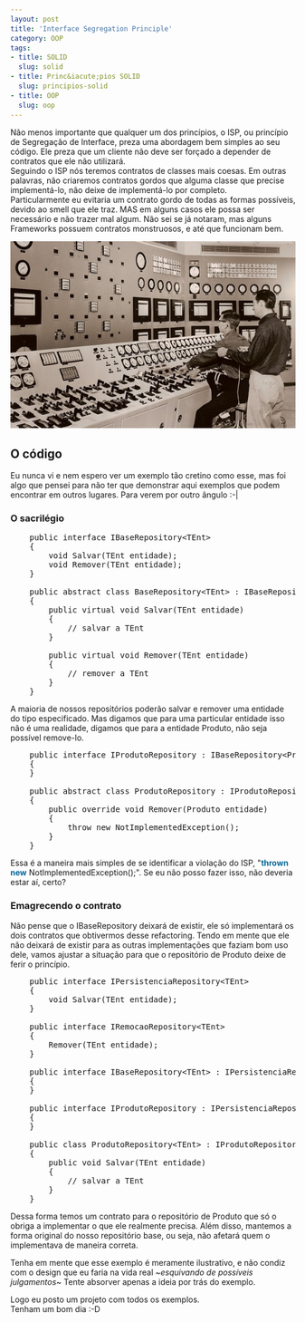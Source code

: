 ```yaml
--- 
layout: post
title: 'Interface Segregation Principle'
category: OOP
tags: 
- title: SOLID
  slug: solid
- title: Princ&iacute;pios SOLID
  slug: principios-solid  
- title: OOP
  slug: oop
---
```


Não menos importante que qualquer um dos princípios, o ISP, ou princípio de Segregação de Interface, preza uma abordagem bem simples ao seu código. Ele preza que um cliente não deve ser forçado a depender de contratos que ele não utilizará.  
Seguindo o ISP nós teremos contratos de classes mais coesas. Em outras palavras, não criaremos contratos gordos que alguma classe que precise implementá-lo, não deixe de implementá-lo por completo.  
Particularmente eu evitaria um contrato gordo de todas as formas possíveis, devido ao smell que ele traz. MAS em alguns casos ele possa ser necessário e não trazer mal algum. Não sei se já notaram, mas alguns Frameworks possuem contratos monstruosos, e até que funcionam bem.

<center>
	<img alt="Control room" src="/images/control-room.jpg" class="post_img" />
</center>

## O código

Eu nunca vi e nem espero ver um exemplo tão cretino como esse, mas foi algo que pensei para não ter que demonstrar aqui exemplos que podem encontrar em outros lugares. Para verem por outro ângulo :-|

### O sacrilégio

<pre name="code" class="c-sharp">
	public interface IBaseRepository&lt;TEnt&gt;
	{
		void Salvar(TEnt entidade);
		void Remover(TEnt entidade);
	}

	public abstract class BaseRepository&lt;TEnt&gt; : IBaseRepository&lt;TEnt&gt;
    {
        public virtual void Salvar(TEnt entidade)
        {
            // salvar a TEnt
        }

        public virtual void Remover(TEnt entidade)
        {
            // remover a TEnt
        }
    }
</pre>

A maioria de nossos repositórios poderão salvar e remover uma entidade do tipo especificado. Mas digamos que para uma particular entidade isso não é uma realidade, digamos que para a entidade Produto, não seja possível remove-lo.

<pre name="code" class="c-sharp">
	public interface IProdutoRepository : IBaseRepository&lt;Produto&gt;
	{
	}

	public abstract class ProdutoRepository : IProdutoRepository
    {
		public override void Remover(Produto entidade)
        {
            throw new NotImplementedException();
        }
    }
</pre>

Essa é a maneira mais simples de se identificar a violação do ISP, "<strong style="color:#069;">thrown new</strong> NotImplementedException();". Se eu não posso fazer isso, não deveria estar aí, certo?

### Emagrecendo o contrato

Não pense que o IBaseRepository deixará de existir, ele só implementará os dois contratos que obtivermos desse refactoring. Tendo em mente que ele não deixará de existir para as outras implementações que faziam bom uso dele, vamos ajustar a situação para que o repositório de Produto deixe de ferir o princípio.

<pre name="code" class="c-sharp">
	public interface IPersistenciaRepository&lt;TEnt&gt;
	{
		void Salvar(TEnt entidade);
	}

	public interface IRemocaoRepository&lt;TEnt&gt;
	{
		Remover(TEnt entidade);
	}
	
	public interface IBaseRepository&lt;TEnt&gt; : IPersistenciaRepository&lt;TEnt&gt;, IRemocaoRepository&lt;TEnt&gt;
	{
	}
	
	public interface IProdutoRepository : IPersistenciaRepository&lt;Produto&gt;
	{
	}

	public class ProdutoRepository&lt;TEnt&gt; : IProdutoRepository
    {
		public void Salvar(TEnt entidade)
        {
            // salvar a TEnt
        }
    }
</pre>

Dessa forma temos um contrato para o repositório de Produto que só o obriga a implementar o que ele realmente precisa. Além disso, mantemos a forma original do nosso repositório base, ou seja, não afetará quem o implementava de maneira correta.

Tenha em mente que esse exemplo é meramente ilustrativo, e não condiz com o design que eu faria na vida real ~*esquivando de possíveis julgamentos*~ Tente absorver apenas a ideia por trás do exemplo.

Logo eu posto um projeto com todos os exemplos.  
Tenham um bom dia :-D